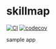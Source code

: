 # skillmap

[![CI](https://github.com/takatori/skills/workflows/CI/badge.svg)](https://github.com/takatori/skillmap/actions)
[![codecov](https://codecov.io/gh/takatori/skillmap/branch/master/graph/badge.svg?token=H06NCVVY8T)](https://codecov.io/gh/takatori/skillmap)

sample app